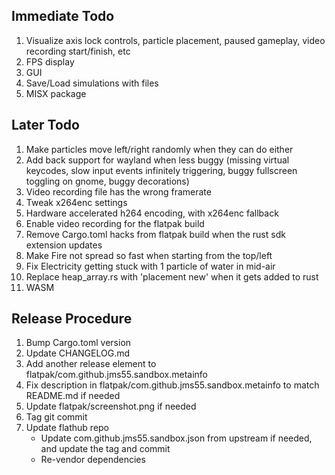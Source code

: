 ## Immediate Todo
1. Visualize axis lock controls, particle placement, paused gameplay, video recording start/finish, etc
2. FPS display
3. GUI
4. Save/Load simulations with files
5. MISX package

## Later Todo
1. Make particles move left/right randomly when they can do either
2. Add back support for wayland when less buggy (missing virtual keycodes, slow input events infinitely triggering, buggy fullscreen toggling on gnome, buggy decorations)
3. Video recording file has the wrong framerate
4. Tweak x264enc settings
5. Hardware accelerated h264 encoding, with x264enc fallback
6. Enable video recording for the flatpak build
7. Remove Cargo.toml hacks from flatpak build when the rust sdk extension updates
8. Make Fire not spread so fast when starting from the top/left
9. Fix Electricity getting stuck with 1 particle of water in mid-air
10. Replace heap_array.rs with 'placement new' when it gets added to rust
11. WASM

## Release Procedure
1. Bump Cargo.toml version
2. Update CHANGELOG.md
3. Add another release element to flatpak/com.github.jms55.sandbox.metainfo
4. Fix description in flatpak/com.github.jms55.sandbox.metainfo to match README.md if needed
5. Update flatpak/screenshot.png if needed
6. Tag git commit
7. Update flathub repo
    * Update com.github.jms55.sandbox.json from upstream if needed, and update the tag and commit
    * Re-vendor dependencies

